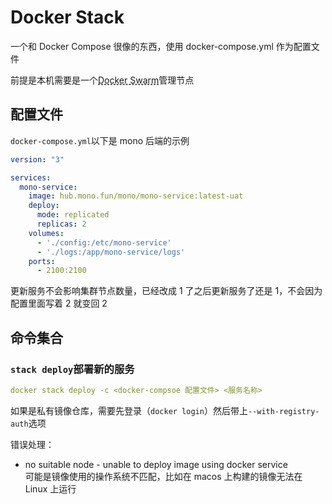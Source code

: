 # Docker Stack
一个和 Docker Compose 很像的东西，使用 docker-compose.yml 作为配置文件

前提是本机需要是一个<a href="#6EUYnubgUimtLWq5PGTw3z" style="color:inherit;text-decoration:underline dashed;">Docker Swarm</a>管理节点

## 配置文件

`docker-compose.yml`以下是 mono 后端的示例

```YAML
version: "3"

services:
  mono-service:
    image: hub.mono.fun/mono/mono-service:latest-uat
    deploy:
      mode: replicated
      replicas: 2
    volumes:
      - './config:/etc/mono-service'
      - './logs:/app/mono-service/logs'
    ports:
      - 2100:2100

```


更新服务不会影响集群节点数量，已经改成 1 了之后更新服务了还是 1，不会因为配置里面写着 2 就变回 2

## 命令集合

### `stack deploy`部署新的服务

```YAML
docker stack deploy -c <docker-compsoe 配置文件> <服务名称>
```


如果是私有镜像仓库，需要先登录（`docker login`）然后带上`--with-registry-auth`选项

错误处理：

- no suitable node - unable to deploy image using docker service<br>可能是镜像使用的操作系统不匹配，比如在 macos 上构建的镜像无法在 Linux 上运行


